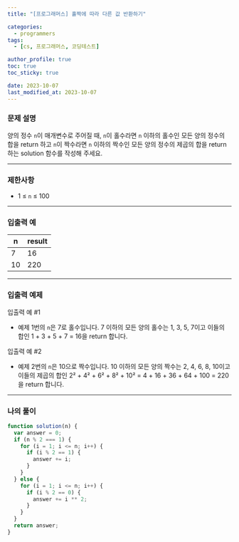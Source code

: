 ```yaml
---
title: "[프로그래머스] 홀짝에 따라 다른 값 반환하기"

categories:
  - programmers
tags:
  - [cs, 프로그래머스, 코딩테스트]

author_profile: true
toc: true
toc_sticky: true

date: 2023-10-07
last_modified_at: 2023-10-07
---
```


### 문제 설명

양의 정수 `n`이 매개변수로 주어질 때, `n`이 홀수라면 `n` 이하의 홀수인 모든 양의 정수의 합을 return 하고 `n`이 짝수라면 `n` 이하의 짝수인 모든 양의 정수의 제곱의 합을 return 하는 solution 함수를 작성해 주세요.

---

### 제한사항

- 1 ≤ `n` ≤ 100

---

### 입출력 예

| n   | result |
| --- | ------ |
| 7   | 16     |
| 10  | 220    |

---

### 입출력 예제

입출력 예 #1

- 예제 1번의 `n`은 7로 홀수입니다. 7 이하의 모든 양의 홀수는 1, 3, 5, 7이고 이들의 합인 1 + 3 + 5 + 7 = 16을 return 합니다.

입출력 예 #2

- 예제 2번의 `n`은 10으로 짝수입니다. 10 이하의 모든 양의 짝수는 2, 4, 6, 8, 10이고 이들의 제곱의 합인 2² + 4² + 6² + 8² + 10² = 4 + 16 + 36 + 64 + 100 = 220을 return 합니다.

---

### 나의 풀이

```jsx
function solution(n) {
  var answer = 0;
  if (n % 2 === 1) {
    for (i = 1; i <= n; i++) {
      if (i % 2 == 1) {
        answer += i;
      }
    }
  } else {
    for (i = 1; i <= n; i++) {
      if (i % 2 == 0) {
        answer += i ** 2;
      }
    }
  }
  return answer;
}
```
